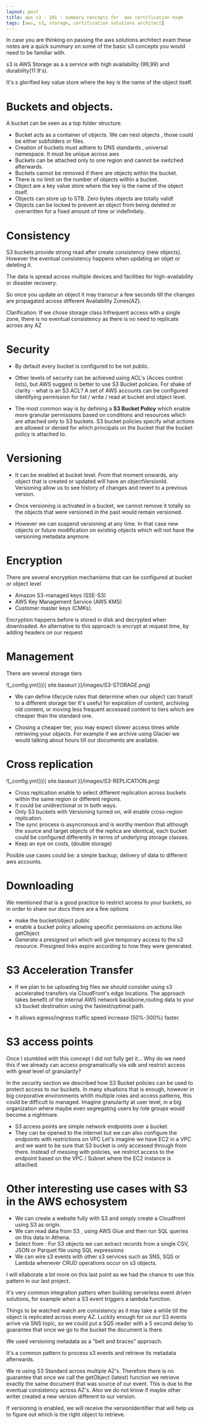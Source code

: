 ```yaml
---
layout: post
title: aws s3 - 101 - summary concepts for  aws certification exam
tags: [aws, s3, storage, certification solutions architect]
---
```


In case you are thinking on passing the aws solutions architect exam these notes
are a quick summary on some of the basic s3 concepts you would need to be familiar with.

s3 is AWS Storage as a a service with high availability (99,99) and durability(11 9's).

It's s glorified key value store where the key is the name of the object itself.

# Buckets and objects.

A bucket can be seen as a top folder structure.

- Bucket acts as a container of objects. We can nest objects , those could be either subfolders or files.
- Creation of buckets must adhere to DNS standards , universal namespace. It must be unique across aws
- Buckets can be attached only to one region and cannot be switched afterwards.
- Buckets cannot be removed if there are objects within the bucket.
- There is no limit on the number of objects within a bucket.
- Object are a key value store where the key is the name of the object itself.
- Objects can store up to 5TB. Zero bytes objects are totally valid!
- Objects can be locked to prevent an object from being deleted or overwritten for a fixed amount of time or indefinitely.

# Consistency

S3 buckets provide strong read after create consistency (new objects).
However the eventual consistency happens when updating an objet or deleting it.

The data is spread across multiple devices and facilities for high-availability or disaster recovery.

So once you update an object it may transcur a few seconds till the changes are propagated across different Availability Zones(AZ).

Clarification: If we chose storage class Infrequent access with a single zone, there is no eventual consistency as there is no need to replicate across any AZ

# Security

- By default every bucket is configured to be not public.

- Other levels of security can be achieved using ACL's (Acces control lists), but AWS suggest is better
  to use S3 Bucket policies. For shake of clarity - what is an S3 ACL? A set of AWS accounts can be configured identifying permission for list / write / read at bucket and object level.

- The most common way is by defining a **S3 Bucket Policy** which enable more granular permissions based on conditions and resources which are attached only to S3 buckets. S3 bucket policies specify what actions are allowed or denied for which principals on the bucket that the bucket policy is attached to.

# Versioning

- It can be enabled at bucket level. From that moment onwards, any object that is created or updated will have an objectVersionId. Versioning allow us to see history of changes and revert to a previous version.

- Once versioning is activated in a bucket, we cannot remove it totally so the objects that were versioned in the past
  would remain versioned.

- However we can suspend versioning at any time. In that case new objects or future modification
  on existing objects which will not have the versioning metadata anymore.

# Encryption

There are several encryption mechanisms that can be configured at bucket or object level

- Amazon S3-managed keys (SSE-S3)
- AWS Key Management Service (AWS KMS)
- Customer master keys (CMKs).

Encryption happens before is stored in disk and decrypted when downloaded.
An alternative to this approach is encrypt at request time, by adding headers on our request

# Management

There are several storage tiers

![_config.yml]({{ site.baseurl }}/images/S3-STORAGE.png)

- We can define lifecycle rules that determine when our object can transit to a different storage tier
  It's useful for expiration of content, archiving old content, or moving less frequent accessed content to tiers which are cheaper than the standard one.

- Chosing a cheaper tier, you may expect slower access
  times while retrieving your objects. For example if we archive using Glacier we would talking about hours till our documents are available.

# Cross replication

![_config.yml]({{ site.baseurl }}/images/S3-REPLICATION.png)

- Cross replication enable to select different replication across buckets within the same region or different regions.
- It could be unidirectional or in both ways.
- Only S3 buckets with Versioning turned on, will enable cross-region replication.
- The sync process is asyncronous and is worthy mention that although the source and target objects of the
  replica are identical, each bucket could be configured differently in terms of underlying storage classes.
- Keep an eye on costs, (double storage)

Posible use cases could be: a simple backup, delivery of data to different aws accounts.

# Downloading

We mentioned that is a good practice to restrict access to your buckets, so in order to share our docs there are a few options

- make the bucket/object public
- enable a bucket policy allowing specific permissions on actions like getObject
- Generate a presigned url which will give temporary access to the s3 resource. Presigned links expire according to
  how they were generated.

# S3 Acceleration Transfer

- If we plan to be uploading big files we should consider using s3 accelerated transfers via CloudFront's edge locations. The approach takes benefit of the internal AWS network backbone,routing data to your s3 bucket destination using the fastest/optimal path.

- It allows egress/ingress traffic speed increase (50%-300%) faster.

# S3 access points

Once I stumbled with this concept I did not fully get it... Why do we need this if we already can access programatically via sdk and restrict access with great level of granularity?

In the security section we described how S3 Bucket policies can be used to protect access to our buckets.
In many situations that is enough, however in big corporative environments whith multiple roles and access patterns, this could be difficult to managed. Imagine granularity at user level, in a big organization where maybe even segregating users by role groups would become a nightmare.

- S3 access points are simple network endpoints over a bucket.
- They can be opened to the internet but we can also configure the endpoints with restrictions on VPC
  Let's imagine we have EC2 in a VPC and we want to be sure that S3 bucket is only accessed through from there. Instead of messing with policies, we restrict access to the endpoint based on the VPC / Subnet where the EC2 instance is attached.

# Other interesting use cases with S3 in the AWS echosystem

- We can create a website fully with S3 and simply create a Cloudfront using S3 as origin.
- We can read data from S3 , using AWS Glue and then run SQL queries on this data in Athena.
- Select from : For S3 objects we can extract records from a single CSV, JSON or Parquet file using SQL expressions
- We can wire s3 events with other s3 services such as SNS, SQS or Lambda whenever CRUD operations occur
  on s3 objects.

I will ellaborate a bit more on this last point as we had the chance to use this pattern in our last project.

It's very common integration patters when building serverless event driven solutions, for example
when a S3 event triggers a lambda function.

Things to be watched watch are consistency as it may take a while till the object is replicated across every AZ. Luckily enough for us our S3 events arrive via SNS topic, so we could put a SQS reader with a 5 second delay to guarantee that once we go to the bucket the document is there.

We used versioning metadata as a "belt and braces" approach.

It's a common pattern to process s3 events and retrieve its metadata afterwards.

We re using S3 Standard across multiple AZ's. Therefore there is no guarantee that once we call the getObject (latest) function we retrieve exactly the same document that was source of our event.
This is due to the eventual consistency across AZ's. Also we do not know if maybe other writer created a new version different to our version.

If versioning is enabled, we will receive the versionIdentifier that will help us to figure out which is the right object to retrieve.
